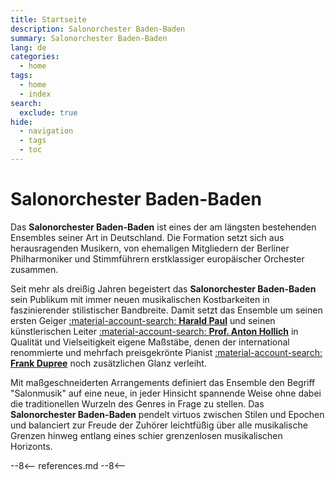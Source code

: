 ```yaml
---
title: Startseite
description: Salonorchester Baden-Baden
summary: Salonorchester Baden-Baden
lang: de
categories:
  - home
tags:
  - home
  - index
search:
  exclude: true
hide:
  - navigation
  - tags
  - toc
---
```


# Salonorchester Baden-Baden

Das **Salonorchester Baden-Baden** ist eines der am längsten bestehenden Ensembles seiner Art in Deutschland.
Die Formation setzt sich aus herausragenden Musikern, von ehemaligen Mitgliedern der Berliner Philharmoniker und Stimmführern erstklassiger europäischer Orchester zusammen.

<!-- more -->

Seit mehr als dreißig Jahren begeistert das **Salonorchester Baden-Baden** sein Publikum mit immer neuen musikalischen Kostbarkeiten in faszinierender stilistischer Bandbreite.
Damit setzt das Ensemble um seinen ersten Geiger [:material-account-search: **Harald Paul**](members/harald-paul.md) und seinen künstlerischen Leiter [:material-account-search: **Prof. Anton Hollich**](members/anton-hollich.md) in Qualität und Vielseitigkeit eigene Maßstäbe, denen der international renommierte und mehrfach preisgekrönte Pianist [:material-account-search: **Frank Dupree**](members/frank-dupree.md) noch zusätzlichen Glanz verleiht.

Mit maßgeschneiderten Arrangements definiert das Ensemble den Begriff "Salonmusik" auf eine neue, in jeder Hinsicht spannende Weise ohne dabei die traditionellen Wurzeln des Genres in Frage zu stellen.
Das **Salonorchester Baden-Baden** pendelt virtuos zwischen Stilen und Epochen und balanciert zur Freude der Zuhörer leichtfüßig über alle musikalische Grenzen hinweg entlang eines schier grenzenlosen musikalischen Horizonts.

--8<--
references.md
--8<--
